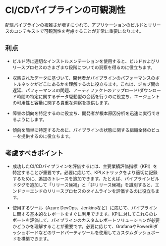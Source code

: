 # CI/CDパイプラインの可観測性

配信パイプラインの複雑さが増すにつれて、アプリケーションのビルドとリリースのコンテキストで可観測性を考慮することが非常に重要になります。

## 利点

- ビルド時に適切なインストルメンテーションを使用すると、ビルドおよびリリースプロセスのさまざまな段階についての洞察を得るのに役立ちます。

- 収集されたデータに基づいて、開発者がパイプラインのパフォーマンスのボトルネックがどこにあるかを理解するのに役立ちます。これは、ジョブ間の遅延、パフォーマンスの問題、アーティファクトのアップロード/ダウンロード時間の特定に関するデータ駆動型の会話を行うのに役立ち、エージェントの可用性と容量に関する貴重な洞察を提供します。

- 障害の傾向を特定するのに役立ち、開発者が根本原因分析を迅速に実行できるようにします。

- 傾向を簡単に特定するために、パイプラインの状態に関する組織全体のビューを提供するのに役立ちます。

## 考慮すべきポイント

- 成功したCI/CDパイプラインを評価するには、主要業績評価指標（KPI）を特定することが重要です。必要に応じて、KPIメトリックをより適切に記録するために、追加のトレースを追加できます。たとえば、パイプラインビルドタグを追加して「リリース候補」と「非リリース候補」を識別すると、エンドツーエンドのリリースプロセスのタイムラインを評価するのに役立ちます。

- 使用するツール（Azure DevOps、Jenkinsなど）に応じて、パイプラインに関する基本的なレポートをすぐに利用できます。KPIに対してこれらのレポートを評価して、パイプラインのカスタムレポートソリューションが必要かどうかを理解することが重要です。必要に応じて、GrafanaやPowerBIダッシュボードなどのサードパーティツールを使用してカスタムダッシュボードを構築できます。
